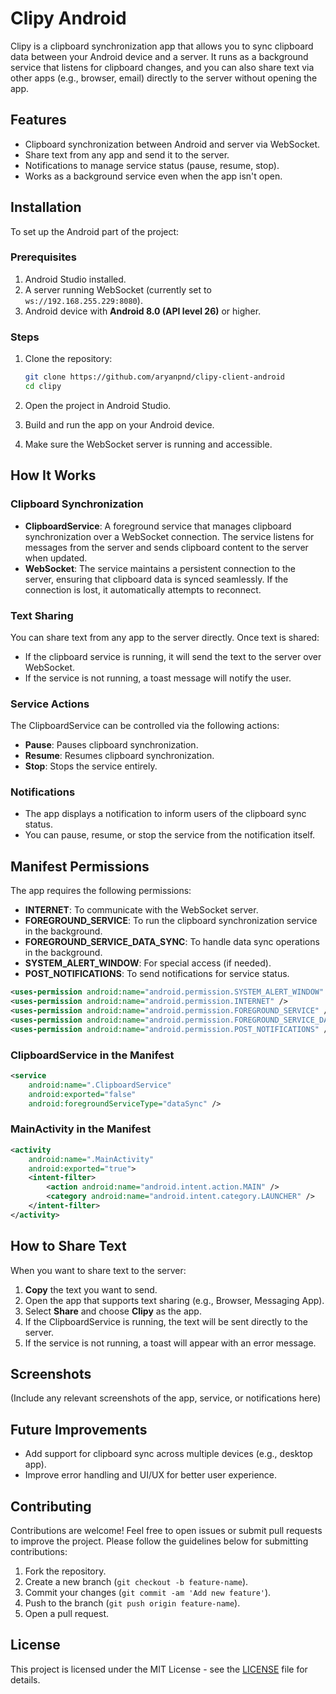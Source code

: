 # Clipy Android

Clipy is a clipboard synchronization app that allows you to sync clipboard data between your Android device and a server. It runs as a background service that listens for clipboard changes, and you can also share text via other apps (e.g., browser, email) directly to the server without opening the app.

## Features
- Clipboard synchronization between Android and server via WebSocket.
- Share text from any app and send it to the server.
- Notifications to manage service status (pause, resume, stop).
- Works as a background service even when the app isn't open.

## Installation

To set up the Android part of the project:

### Prerequisites
1. Android Studio installed.
2. A server running WebSocket (currently set to `ws://192.168.255.229:8080`).
3. Android device with **Android 8.0 (API level 26)** or higher.

### Steps
1. Clone the repository:

    ```bash
    git clone https://github.com/aryanpnd/clipy-client-android
    cd clipy
    ```

2. Open the project in Android Studio.

3. Build and run the app on your Android device.

4. Make sure the WebSocket server is running and accessible.

## How It Works

### Clipboard Synchronization
- **ClipboardService**: A foreground service that manages clipboard synchronization over a WebSocket connection. The service listens for messages from the server and sends clipboard content to the server when updated.
- **WebSocket**: The service maintains a persistent connection to the server, ensuring that clipboard data is synced seamlessly. If the connection is lost, it automatically attempts to reconnect.

### Text Sharing
You can share text from any app to the server directly. Once text is shared:
- If the clipboard service is running, it will send the text to the server over WebSocket.
- If the service is not running, a toast message will notify the user.

### Service Actions
The ClipboardService can be controlled via the following actions:
- **Pause**: Pauses clipboard synchronization.
- **Resume**: Resumes clipboard synchronization.
- **Stop**: Stops the service entirely.

### Notifications
- The app displays a notification to inform users of the clipboard sync status.
- You can pause, resume, or stop the service from the notification itself.

## Manifest Permissions

The app requires the following permissions:

- **INTERNET**: To communicate with the WebSocket server.
- **FOREGROUND_SERVICE**: To run the clipboard synchronization service in the background.
- **FOREGROUND_SERVICE_DATA_SYNC**: To handle data sync operations in the background.
- **SYSTEM_ALERT_WINDOW**: For special access (if needed).
- **POST_NOTIFICATIONS**: To send notifications for service status.

```xml
<uses-permission android:name="android.permission.SYSTEM_ALERT_WINDOW" />
<uses-permission android:name="android.permission.INTERNET" />
<uses-permission android:name="android.permission.FOREGROUND_SERVICE" />
<uses-permission android:name="android.permission.FOREGROUND_SERVICE_DATA_SYNC" />
<uses-permission android:name="android.permission.POST_NOTIFICATIONS" />
```

### ClipboardService in the Manifest
```xml
<service
    android:name=".ClipboardService"
    android:exported="false"
    android:foregroundServiceType="dataSync" />
```

### MainActivity in the Manifest
```xml
<activity
    android:name=".MainActivity"
    android:exported="true">
    <intent-filter>
        <action android:name="android.intent.action.MAIN" />
        <category android:name="android.intent.category.LAUNCHER" />
    </intent-filter>
</activity>
```

## How to Share Text
When you want to share text to the server:
1. **Copy** the text you want to send.
2. Open the app that supports text sharing (e.g., Browser, Messaging App).
3. Select **Share** and choose **Clipy** as the app.
4. If the ClipboardService is running, the text will be sent directly to the server.
5. If the service is not running, a toast will appear with an error message.

## Screenshots
(Include any relevant screenshots of the app, service, or notifications here)

## Future Improvements
- Add support for clipboard sync across multiple devices (e.g., desktop app).
- Improve error handling and UI/UX for better user experience.

## Contributing

Contributions are welcome! Feel free to open issues or submit pull requests to improve the project. Please follow the guidelines below for submitting contributions:
1. Fork the repository.
2. Create a new branch (`git checkout -b feature-name`).
3. Commit your changes (`git commit -am 'Add new feature'`).
4. Push to the branch (`git push origin feature-name`).
5. Open a pull request.

## License

This project is licensed under the MIT License - see the [LICENSE](LICENSE) file for details.

